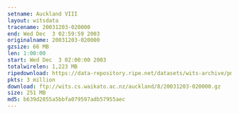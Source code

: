 ```yaml
---
setname: Auckland VIII
layout: witsdata
tracename: 20031203-020000
end: Wed Dec  3 02:59:59 2003
originalname: 20031203-020000
gzsize: 66 MB
len: 1:00:00
start: Wed Dec  3 02:00:00 2003
totalwirelen: 1,223 MB
ripedownload: https://data-repository.ripe.net/datasets/wits-archive/pma/long/auck/8//20031203-020000.gz
pkts: 3 million
download: ftp://wits.cs.waikato.ac.nz/auckland/8/20031203-020000.gz
size: 251 MB
md5: b639d2855a5bbfa079597adb57955aec
---
```

